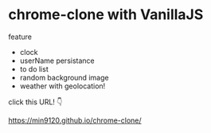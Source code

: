 # chrome-clone with VanillaJS

feature
- clock
- userName persistance
- to do list
- random background image
- weather with geolocation! 


click this URL! 👇

https://min9120.github.io/chrome-clone/
